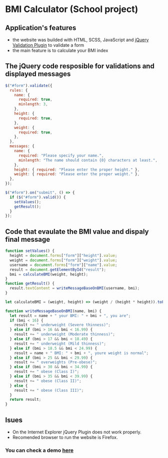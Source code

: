 # BMI Calculator (School project)

## Application's features

- the website was builded with HTML, SCSS, JavaScript and [jQuery Validation Plugin](https://jqueryvalidation.org/) to validate a form
- the main feature is to calculate your BMI index

## The jQuery code resposible for validations and displayed messages

```javascript
$("#form").validate({
  rules: {
    name: {
      required: true,
      minlength: 3,
    },
    height: {
      required: true,
    },
    weight: {
      required: true,
    },
  },
  messages: {
    name: {
      required: "Please specify your name.",
      minlength: "The name should contain {0} characters at least.",
    },
    height: { required: "Please enter the proper height." },
    weight: { required: "Please enter the proper weight." },
  },
});

$("#form").on("submit", () => {
  if ($("#form").valid()) {
    setValues();
    getResult();
  }
});
```

## Code that evaulate the BMI value and dispaly final message

```javascript
function setValues() {
  height = document.forms["form"]["height"].value;
  weight = document.forms["form"]["weight"].value;
  username = document.forms["form"]["name"].value;
  result = document.getElementById("result");
  bmi = calculateBMI(weight, height);
}
function getResult() {
  result.textContent = writeMessageBaseOnBMI(username, bmi);
}

let calculateBMI = (weight, height) => (weight / (height * height)).toFixed(2);

function writeMessageBaseOnBMI(name, bmi) {
  let result = name + " your BMI: " + bmi + ", you are";
  if (bmi < 16) {
    result += " underweight (Severe thinness)";
  } else if (bmi > 16 && bmi < 16.99) {
    result += " underweight (Moderate thinness)";
  } else if (bmi > 17 && bmi < 18.49) {
    result += " underweight (Mild thinness)";
  } else if (bmi > 18.5 && bmi < 24.99) {
    result = name + " BMI: " + bmi + ", youre weight is normal";
  } else if (bmi > 25 && bmi < 29.99) {
    result += " overweights (Pre-obese)";
  } else if (bmi > 30 && bmi < 34.99) {
    result += " obese (Class I)";
  } else if (bmi > 35 && bmi < 39.99) {
    result += " obese (Class II)";
  } else {
    result += " obese (Class III)";
  }
  return result;
}
```

## Isues

- On the Internet Explorer jQuery Plugin does not work properly.
- Recomended browser to run the website is Firefox.

### You can check a demo [here](https://michal-hajduk-bmi-calculator.netlify.app/)
